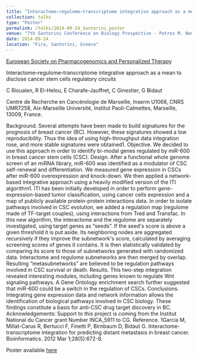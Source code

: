 ```yaml
---
title: "Interactome–regulome–transcriptome integrative approach as a mean to disclose cancer stem cells regulatory circuits"
collection: talks
type: "Poster"
permalink: /talks/2014-09-24_Santorini_poster
venue: "7th Santorini Conference on Biology Prospective - Petros M. Nomikos Conference Centre"
date: 2014-09-24
location: "Fira, Santorini, Greece"
---
```


[European Society on Pharmacogenomics and Personalized Therapy](https://esptnet.eu)

Interactome–regulome–transcriptome integrative approach as a mean to disclose cancer stem cells regulatory circuits 

C Rioualen, R El-Helou, E Charafe-Jauffret, C Ginestier, G Bidaut

Centre de Recherche en Cancérologie de Marseille, Inserm U1068, CNRS UMR7258, Aix-Marseille Université, Institut Paoli-Calmettes, Marseille, 13009, France.

Background. Several attempts have been made to build signatures for the prognosis of breast cancer (BC). However, these signatures showed a low reproducibility. Thus the idea of using high-throughput data integration rose, and more stable signatures were obtained1.
Objective. We decided to use this approach in order to identify bi-modal genes regulated by miR-600 in breast cancer stem cells (CSC).
Design. After a functional whole genome screen of an miRNA library, miR-600 was identified as a modulator of CSC self-renewal and differentiation. We measured gene expression in CSCs after miR-600 overexpression and knock-down. 
We then applied a network-based integrative approach using a heavily modified version of the ITI algorithm1. ITI has been initially developed in order to perform gene-expression-based tumor classification, using cancer cells expression and a map of publicly available protein-protein interactions data.
In order to isolate pathways involved in CSC evolution, we added a regulation map (regulome made of TF-target couples), using interactions from Tred and Transfac. 
In this new algorithm, the interactome and the regulome are separately investigated, using target genes as “seeds”. If the seed's score is above a given threshold it is put aside. Its neighboring nodes are aggregated recursively if they improve the subnetwork's score, calculated by averaging screening scores of genes it contains. It is then statistically validated by comparing its score to those of subnetworks generated with randomized data. Interactome and regulome subnetworks are then merged by overlap. Resulting “metasubnetworks” are believed to be regulation pathways involved in CSC survival or death.
Results. This two-step integration revealed interesting modules, including genes known to regulate Wnt signaling pathways. A Gene Ontology enrichment search further suggested that miR-600 could be a switch in the regulation of CSCs.
Conclusions. Integrating gene expression data and network information allows the identification of biological pathways involved in CSC biology. These findings constitute a basis for anti-CSC drug target discovery in BC.
Acknowledgements: Support to this project is coming from the Institut National du Cancer grant Number INCA_5911 to CG.
Reference.
1Garcia M, Millat-Carus R, Bertucci F, Finetti P, Birnbaum D, Bidaut G. Interactome-transcriptome integration for predicting distant metastasis in breast cancer. Bioinformatics. 2012 Mar 1;28(5):672-8.


Poster available [here](http://rioualen.github.io/files/2014-09-24_Santorini_poster.pdf)


